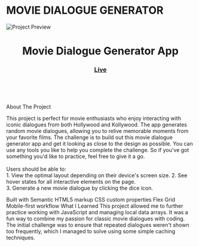 
# MOVIE DIALOGUE GENERATOR

<img src="https://github.com/BALA1403/movie-dialogue-app/raw/main/images/project-preview.png" alt="Project Preview"></img>


<h1 align="center">Movie Dialogue Generator App</h1> <div align="center"> <h3> <a href="https://BALA1403.github.io/movie-dialogue-app/" color="white"> Live </a> </h3> </div> <br> <br> <br>

About The Project
<p>This project is perfect for movie enthusiasts who enjoy interacting with iconic dialogues from both Hollywood and Kollywood. The app generates random movie dialogues, allowing you to relive memorable moments from your favorite films. The challenge is to build out this movie dialogue generator app and get it looking as close to the design as possible. You can use any tools you like to help you complete the challenge. So if you've got something you'd like to practice, feel free to give it a go. <br><br>Users should be able to: <br>1. View the optimal layout depending on their device's screen size. 2. See hover states for all interactive elements on the page. <br> 3. Generate a new movie dialogue by clicking the dice icon. <br> 

Built with
Semantic HTML5 markup
CSS custom properties
Flex
Grid
Mobile-first workflow
What I Learned
This project allowed me to further practice working with JavaScript and managing local data arrays. It was a fun way to combine my passion for classic movie dialogues with coding. The initial challenge was to ensure that repeated dialogues weren't shown too frequently, which I managed to solve using some simple caching techniques.



